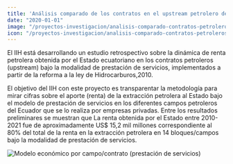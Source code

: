 ```yaml
---
title: 'Análisis comparado de los contratos en el upstream petrolero del Ecuador con fines de política pública'
date: "2020-01-01"
image: "/proyectos-investigacion/analisis-comparado-contratos-petroleros.jpg"
icon: "/proyectos-investigacion/analisis-comparado-contratos-petroleros.svg"
---
```


El IIH está desarrollando un estudio retrospectivo sobre la dinámica de renta petrolera obtenida por el Estado ecuatoriano en los contratos petroleros (upstream) bajo la modalidad de prestación de servicios, implementados a partir de la reforma a la ley de Hidrocarburos,2010.

El objetivo del IIH con este proyecto es transparentar la metodología para mirar cifras sobre el aporte (renta) de la extracción petrolera al Estado bajo el modelo de prestación de servicios en los diferentes campos petroleros del Ecuador que se lo realiza por empresas privadas. Entre los resultados preliminares se muestran que La renta obtenida por el Estado entre 2010-2021 fue de aproximadamente US$ 15,2 mil millones correspondiente al 80% del total de la renta en la extracción petrolera en 14 bloques/campos bajo la modalidad de prestación de servicios.

![Modelo económico por campo/contrato (prestación de servicios)](/proyectos-investigacion/analisis-comparado-contratos-petroleros-modelo-economico.png)